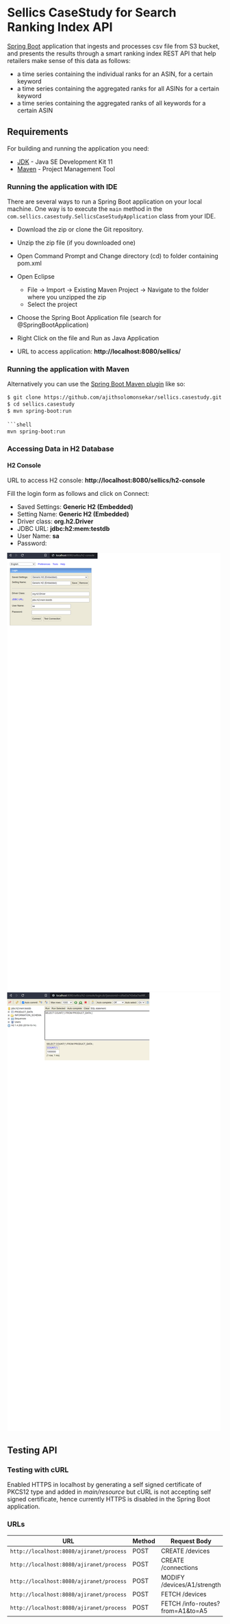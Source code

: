 # Sellics CaseStudy for Search Ranking Index API

[Spring Boot](http://projects.spring.io/spring-boot/) application that ingests and processes csv file from S3 bucket, and presents the results
through a smart ranking index REST API that help retailers make sense of this data as follows:

* a time series containing the individual ranks for an ASIN, for a certain keyword
* a time series containing the aggregated ranks for all ASINs for a certain keyword
* a time series containing the aggregated ranks of all keywords for a certain ASIN

## Requirements

For building and running the application you need:

* 	[JDK](https://www.oracle.com/java/technologies/downloads/#java11) - Java SE Development Kit 11
* 	[Maven](https://maven.apache.org/download.cgi) - Project Management Tool

### Running the application with IDE

There are several ways to run a Spring Boot application on your local machine. One way is to execute the `main` method in the `com.sellics.casestudy.SellicsCaseStudyApplication` class from your IDE.

* 	Download the zip or clone the Git repository.
* 	Unzip the zip file (if you downloaded one)
* 	Open Command Prompt and Change directory (cd) to folder containing pom.xml
* 	Open Eclipse
	* File -> Import -> Existing Maven Project -> Navigate to the folder where you unzipped the zip
	* Select the project
* 	Choose the Spring Boot Application file (search for @SpringBootApplication)
* 	Right Click on the file and Run as Java Application

* 	URL to access application: **http://localhost:8080/sellics/**

### Running the application with Maven

Alternatively you can use the [Spring Boot Maven plugin](https://docs.spring.io/spring-boot/docs/current/reference/html/build-tool-plugins-maven-plugin.html) like so:

```shell
$ git clone https://github.com/ajithsolomonsekar/sellics.casestudy.git
$ cd sellics.casestudy
$ mvn spring-boot:run

```shell
mvn spring-boot:run
```
### Accessing Data in H2 Database

#### H2 Console

URL to access H2 console: **http://localhost:8080/sellics/h2-console**

Fill the login form as follows and click on Connect:

* 	Saved Settings: **Generic H2 (Embedded)**
* 	Setting Name: **Generic H2 (Embedded)**
* 	Driver class: **org.h2.Driver**
* 	JDBC URL: **jdbc:h2:mem:testdb**
* 	User Name: **sa**
* 	Password:

<img src="images\h2-console-login.PNG"/>

<img src="images\h2-console-main-view.PNG"/>

## Testing API
### Testing with cURL

Enabled HTTPS in localhost by generating a self signed certificate of PKCS12 type and added in *main/resource* but cURL is not accepting self signed certificate, hence currently HTTPS is disabled in the Spring Boot application.

### URLs

|                  URL                   | Method |     Request Body       	     |   
|----------------------------------------|--------|-----------------------------------
|`http://localhost:8080/ajiranet/process`| POST   | CREATE /devices      	     |
|`http://localhost:8080/ajiranet/process`| POST   | CREATE /connections		     |
|`http://localhost:8080/ajiranet/process`| POST   | MODIFY /devices/A1/strength      |
|`http://localhost:8080/ajiranet/process`| POST   | FETCH /devices 	   	     |
|`http://localhost:8080/ajiranet/process`| POST   | FETCH /info-routes?from=A1&to=A5 |




